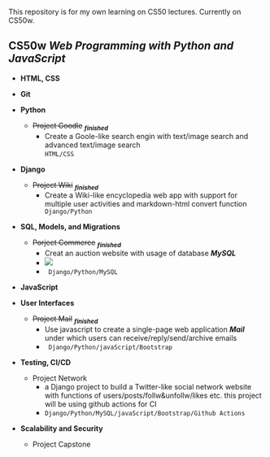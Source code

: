This repository is for my own learning on CS50 lectures. Currently on CS50w.    
##  **CS50w**   _Web Programming with Python and JavaScript_


- **HTML, CSS** 
- **Git**
- **Python**
    - ~~Project Goodle~~    <sub>***finished***</sub>
        - Create a Goole-like search engin with text/image search and advanced text/image search  
        ```HTML/CSS```

- **Django**
    - ~~Project Wiki~~      <sub>***finished***</sub>
        - Create a Wiki-like encyclopedia web app with support for multiple user activities and markdown-html convert function   &nbsp;&nbsp;&nbsp; ``` Django/Python```     
- **SQL, Models, and Migrations**
    - ~~Porject Commerce~~    <sub>***finished***</sub>
        - Creat an auction website with usage of database ***MySQL***
        - ![](https://github.com/krisliu00/MyLearningStuff/blob/306a3c798b5fba61f2e44125336c51c8e0366b6b/Git/FireShot%20Capture%20043%20-%20Untitled%20Diagram.html%20-%20.png)
        - ``` Django/Python/MySQL```  

- **JavaScript**
- **User Interfaces**
    - ~~Project Mail~~      <sub>***finished***</sub>
        - Use javascript to create a single-page web application _**Mail**_ under which users can receive/reply/send/archive emails
        - ``` Django/Python/javaScript/Bootstrap```  
- **Testing, CI/CD**
    - Project Network
        - a Django project to build a Twitter-like social network website with functions of users/posts/follw&unfollw/likes etc. this project will be using github actions for CI
        - ``` Django/Python/MySQL/javaScript/Bootstrap/Github Actions ```
        
- **Scalability and Security**
    - Project Capstone
